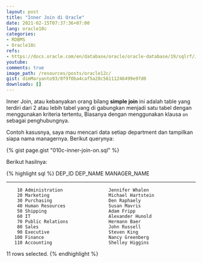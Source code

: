 ```yaml
---
layout: post
title: "Inner Join di Oracle"
date: 2021-02-15T07:37:36+07:00
lang: oracle18c
categories:
- RDBMS
- Oracle18c
refs: 
- https://docs.oracle.com/en/database/oracle/oracle-database/19/sqlrf/Joins.html#GUID-794F7DD5-FB18-4ADC-9E46-ADDA8C30C3C6
youtube: 
comments: true
image_path: /resources/posts/oracle12c/
gist: dimMaryanto93/8f9f0ba4caf5a28c56111246499e97d0
downloads: []
---
```


Inner Join, atau kebanyakan orang bilang **simple join** ini adalah table yang terdiri dari 2 atau lebih tabel yang di gabungkan menjadi satu tabel dengan menggunakan kriteria tertentu, Biasanya dengan menggunakan klausa `on` sebagai penghubungnya.

Contoh kasusnya, saya mau mencari data setiap department dan tampilkan siapa nama managernya. Berikut querynya:

{% gist page.gist "010c-inner-join-on.sql" %}

Berikut hasilnya:

{% highlight sql %}
 DEP_ID    DEP_NAME                       MANAGER_NAME
---------- ------------------------------ ----------------------------------------------
        10 Administration                 Jennifer Whalen
        20 Marketing                      Michael Hartstein
        30 Purchasing                     Den Raphaely
        40 Human Resources                Susan Mavris
        50 Shipping                       Adam Fripp
        60 IT                             Alexander Hunold
        70 Public Relations               Hermann Baer
        80 Sales                          John Russell
        90 Executive                      Steven King
       100 Finance                        Nancy Greenberg
       110 Accounting                     Shelley Higgins

11 rows selected.
{% endhighlight %}
